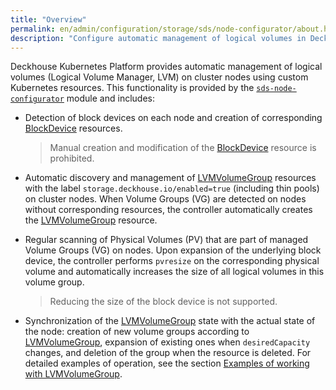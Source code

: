 ```yaml
---
title: "Overview"
permalink: en/admin/configuration/storage/sds/node-configurator/about.html
description: "Configure automatic management of logical volumes in Deckhouse Kubernetes Platform. Automatic LVM management, block device detection, and storage configuration on cluster nodes."
---
```


Deckhouse Kubernetes Platform provides automatic management of logical volumes (Logical Volume Manager, LVM) on cluster nodes using custom Kubernetes resources. This functionality is provided by the [`sds-node-configurator`](/modules/sds-node-configurator/) module and includes:

- Detection of block devices on each node and creation of corresponding [BlockDevice](/modules/sds-node-configurator/cr.html#blockdevice) resources.

  > Manual creation and modification of the [BlockDevice](/modules/sds-node-configurator/cr.html#blockdevice) resource is prohibited.

- Automatic discovery and management of [LVMVolumeGroup](/modules/sds-node-configurator/cr.html#lvmvolumegroup) resources with the label `storage.deckhouse.io/enabled=true` (including thin pools) on cluster nodes. When Volume Groups (VG) are detected on nodes without corresponding resources, the controller automatically creates the [LVMVolumeGroup](/modules/sds-node-configurator/cr.html#lvmvolumegroup) resource.

- Regular scanning of Physical Volumes (PV) that are part of managed Volume Groups (VG) on nodes. Upon expansion of the underlying block device, the controller performs `pvresize` on the corresponding physical volume and automatically increases the size of all logical volumes in this volume group.

  > Reducing the size of the block device is not supported.

- Synchronization of the [LVMVolumeGroup](/modules/sds-node-configurator/cr.html#lvmvolumegroup) state with the actual state of the node: creation of new volume groups according to [LVMVolumeGroup](/modules/sds-node-configurator/cr.html#lvmvolumegroup), expansion of existing ones when `desiredCapacity` changes, and deletion of the group when the resource is deleted. For detailed examples of operation, see the section [Examples of working with LVMVolumeGroup](./usage.html#working-with-lvmvolumegroup-resources).
